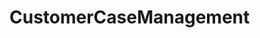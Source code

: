 # CustomerCaseManagement   

<script src="https://unpkg.com/@stoplight/elements/web-components.min.js"></script>
<link rel="stylesheet" href="https://unpkg.com/@stoplight/elements/styles.min.css">

<elements-api
  apiDescriptionUrl="CustomerCaseManagement.yaml"
  layout="sidebar"
  router="hash"
  hideTryIt="false"
  hideSchemas="false"
  hideInternal="false"
/>